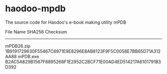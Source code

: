 # haodoo-mpdb
The source code for Haodoo's e-book making utility mPDB

File Name     SHA256 Checksum
----------    ----------------------------------------------------------------
mPDB26.zip    1B9191729630F55467C6971E9E8296E8AB8123F9F5C0058E7BB65D71A312AA88
mPDB.exe      B2AC5A829B1567F8895268F1E2952C2BCF71E00AD4ED514217A6101791B3D392
